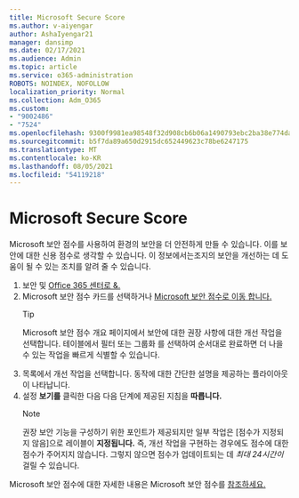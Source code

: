 ```yaml
---
title: Microsoft Secure Score
ms.author: v-aiyengar
author: AshaIyengar21
manager: dansimp
ms.date: 02/17/2021
ms.audience: Admin
ms.topic: article
ms.service: o365-administration
ROBOTS: NOINDEX, NOFOLLOW
localization_priority: Normal
ms.collection: Adm_O365
ms.custom:
- "9002486"
- "7524"
ms.openlocfilehash: 9300f9981ea98548f32d908cb6b06a1490793ebc2ba38e774dac45f5e341a869
ms.sourcegitcommit: b5f7da89a650d2915dc652449623c78be6247175
ms.translationtype: MT
ms.contentlocale: ko-KR
ms.lasthandoff: 08/05/2021
ms.locfileid: "54119218"
---
```

# <a name="microsoft-secure-score"></a>Microsoft Secure Score

Microsoft 보안 점수를 사용하여 환경의 보안을 더 안전하게 만들 수 있습니다. 이를 보안에 대한 신용 점수로 생각할 수 있습니다. 이 정보에서는조지의 보안을 개선하는 데 도움이 될 수 있는 조치를 알려 줄 수 있습니다.

1. 보안 및 [Office 365 센터로 &.](https://go.microsoft.com/fwlink/p/?linkid=2077143)
1. Microsoft 보안 점수 카드를 선택하거나 [Microsoft 보안 점수로 이동 합니다.](https://go.microsoft.com/fwlink/?linkid=2099589)
    > [!TIP]
    >  Microsoft 보안 점수 개요 페이지에서 보안에 대한 권장 사항에 대한 개선 작업을 선택합니다. 테이블에서 필터 또는 그룹화 를 선택하여 순서대로 완료하면 더 나을 수 있는 작업을 빠르게 식별할 수 있습니다.
1. 목록에서 개선 작업을 선택합니다. 동작에 대한 간단한 설명을 제공하는 플라이아웃이 나타납니다.
1. 설정 **보기를** 클릭한 다음 다음 단계에 제공된 지침을 **따릅니다.**
    > [!NOTE]
    > 권장 보안 기능을 구성하기 위한 포인트가 제공되지만 일부 작업은 [점수가 지정되지 않음]으로 레이블이 **지정됩니다.** 즉, 개선 작업을 구현하는 경우에도 점수에 대한 점수가 주어지지 않습니다. 그렇지 않으면 점수가 업데이트되는 데 *최대 24시간이* 걸릴 수 있습니다.

Microsoft 보안 점수에 대한 자세한 내용은 Microsoft 보안 점수를 [참조하세요.](https://go.microsoft.com/fwlink/?linkid=2103077)